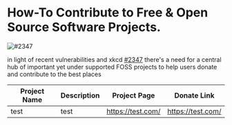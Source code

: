 # How-To Contribute to Free & Open Source Software Projects.
![#2347](https://www.explainxkcd.com/wiki/images/d/d7/dependency.png)

in light of recent vulnerabilities and xkcd [#2347](https://www.explainxkcd.com/wiki/images/d/d7/dependency.png) there's a need for a central hub of important yet under supported FOSS projects to help users donate and contribute to the best places

| Project Name | Description | Project Page | Donate Link |
| ---------- | ---------- | ---------- | ----------|
| test | test | https://test.com/ | https://test.com/ |
